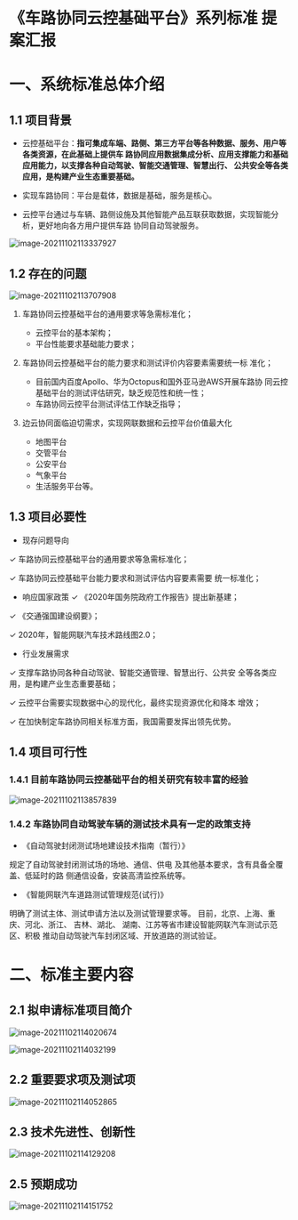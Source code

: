 # 《车路协同云控基础平台》系列标准 提案汇报

# 一、系统标准总体介绍

## 1.1 项目背景

- 云控基础平台：**指可集成车端、路侧、第三方平台等各种数据、服务、用户等各类资源，在此基础上提供车 路协同应用数据集成分析、应用支撑能力和基础应用能力，以支撑各种自动驾驶、智能交通管理、智慧出行、 公共安全等各类应用，是构建产业生态重要基础。**

- 实现车路协同：平台是载体，数据是基础，服务是核心。 

- 云控平台通过与车辆、路侧设施及其他智能产品互联获取数据，实现智能分析，更好地向各方用户提供车路 协同自动驾驶服务。

![image-20211102113337927](https://gitee.com/er-huomeng/l-img/raw/master/image-20211102113337927.png)

## 1.2 存在的问题

![image-20211102113707908](https://gitee.com/er-huomeng/l-img/raw/master/image-20211102113707908.png)

1. 车路协同云控基础平台的通用要求等急需标准化；
   - 云控平台的基本架构；
   - 平台性能要求基础能力要求；

2. 车路协同云控基础平台的能力要求和测试评价内容要素需要统一标 准化；
   - 目前国内百度Apollo、华为Octopus和国外亚马逊AWS开展车路协 同云控基础平台的测试评估研究，缺乏规范性和统一性；
   - 车路协同云控平台测试评估工作缺乏指导；

3. 边云协同面临迫切需求，实现网联数据和云控平台价值最大化
   - 地图平台
   - 交管平台
   - 公安平台
   - 气象平台
   - 生活服务平台等。

## 1.3 项目必要性

- 现存问题导向 

✓ 车路协同云控基础平台的通用要求等急需标准化；

 ✓ 车路协同云控基础平台能力要求和测试评估内容要素需要 统一标准化； 

- 响应国家政策 ✓ 《2020年国务院政府工作报告》提出新基建； 

✓ 《交通强国建设纲要》； 

✓ 2020年，智能网联汽车技术路线图2.0； 

- 行业发展需求

✓ 支撑车路协同各种自动驾驶、智能交通管理、智慧出行、公共安 全等各类应用，是构建产业生态重要基础； 

✓ 云控平台需要实现数据中心的现代化，最终实现资源优化和降本 增效； 

✓ 在加快制定车路协同相关标准方面，我国需要发挥出领先优势。

## 1.4 项目可行性

### 1.4.1 目前车路协同云控基础平台的相关研究有较丰富的经验

![image-20211102113857839](https://gitee.com/er-huomeng/l-img/raw/master/image-20211102113857839.png)

### 1.4.2 车路协同自动驾驶车辆的测试技术具有一定的政策支持

- 《自动驾驶封闭测试场地建设技术指南（暂行）》

 规定了自动驾驶封闭测试场的场地、通信、供电 及其他基本要求，含有具备全覆盖、低延时的路 侧通信设备，安装高清监控系统等。

- 《智能网联汽车道路测试管理规范(试行)》

明确了测试主体、测试申请方法以及测试管理要求等。 目前，北京、上海、重庆、河北、浙江、 吉林、湖北、 湖南、江苏等省市建设智能网联汽车测试示范区、积极 推动自动驾驶汽车封闭区域、开放道路的测试验证。

# 二、标准主要内容

## 2.1 拟申请标准项目简介

![image-20211102114020674](https://gitee.com/er-huomeng/l-img/raw/master/image-20211102114020674.png)

![image-20211102114032199](https://gitee.com/er-huomeng/l-img/raw/master/image-20211102114032199.png)

## 2.2 重要要求项及测试项

![image-20211102114052865](https://gitee.com/er-huomeng/l-img/raw/master/image-20211102114052865.png)

## 2.3 技术先进性、创新性

![image-20211102114129208](https://gitee.com/er-huomeng/l-img/raw/master/image-20211102114129208.png)

## 2.5 预期成功

![image-20211102114151752](https://gitee.com/er-huomeng/l-img/raw/master/image-20211102114151752.png)